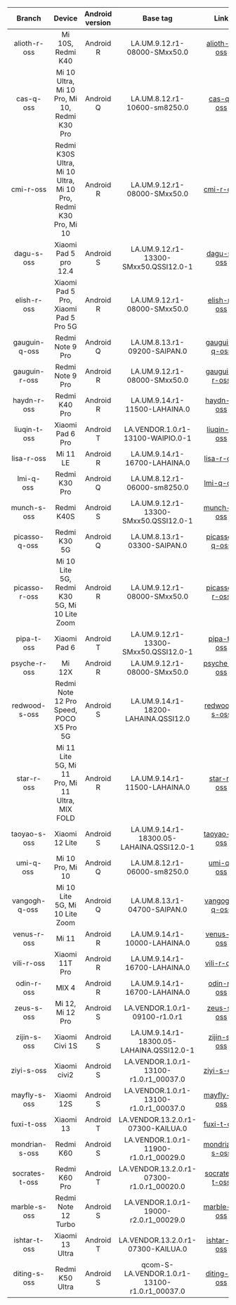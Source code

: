 | Branch | Device | Android version | Base tag | Link |
| :-: | :-: | :-: | :-: | :-: |
| alioth-r-oss | Mi 10S, Redmi K40 | Android R | LA.UM.9.12.r1-08000-SMxx50.0 | [alioth-r-oss](https://github.com/MiCode/kernel_devicetree/tree/alioth-r-oss) |
| cas-q-oss | Mi 10 Ultra, Mi 10 Pro, Mi 10, Redmi K30 Pro | Android Q | LA.UM.8.12.r1-10600-sm8250.0 | [cas-q-oss](https://github.com/MiCode/kernel_devicetree/tree/cas-q-oss) |
| cmi-r-oss | Redmi K30S Ultra, Mi 10 Ultra, Mi 10 Pro, Redmi K30 Pro, Mi 10 | Android R | LA.UM.9.12.r1-08000-SMxx50.0 | [cmi-r-oss](https://github.com/MiCode/kernel_devicetree/tree/cmi-r-oss) |
| dagu-s-oss | Xiaomi Pad 5 pro 12.4 | Android S | LA.UM.9.12.r1-13300-SMxx50.QSSI12.0-1 | [dagu-s-oss](https://github.com/MiCode/kernel_devicetree/tree/dagu-s-oss) |
| elish-r-oss | Xiaomi Pad 5 Pro, Xiaomi Pad 5 Pro 5G | Android R | LA.UM.9.12.r1-08000-SMxx50.0 | [elish-r-oss](https://github.com/MiCode/kernel_devicetree/tree/elish-r-oss) |
| gauguin-q-oss | Redmi Note 9 Pro | Android Q | LA.UM.8.13.r1-09200-SAIPAN.0 | [gauguin-q-oss](https://github.com/MiCode/kernel_devicetree/tree/gauguin-q-oss) |
| gauguin-r-oss | Redmi Note 9 Pro | Android R | LA.UM.9.12.r1-08000-SMxx50.0 | [gauguin-r-oss](https://github.com/MiCode/kernel_devicetree/tree/gauguin-r-oss) |
| haydn-r-oss | Redmi K40 Pro | Android R | LA.UM.9.14.r1-11500-LAHAINA.0 | [haydn-r-oss](https://github.com/MiCode/kernel_devicetree/tree/haydn-r-oss) |
| liuqin-t-oss | Xiaomi Pad 6 Pro | Android T | LA.VENDOR.1.0.r1-13100-WAIPIO.0-1 | [liuqin-t-oss](https://github.com/MiCode/kernel_devicetree/tree/liuqin-t-oss) |
| lisa-r-oss | Mi 11 LE | Android R | LA.UM.9.14.r1-16700-LAHAINA.0 | [lisa-r-oss](https://github.com/MiCode/kernel_devicetree/tree/lisa-r-oss) |
| lmi-q-oss | Redmi K30 Pro| Android Q | LA.UM.8.12.r1-06000-sm8250.0 | [lmi-q-oss](https://github.com/MiCode/kernel_devicetree/tree/lmi-q-oss) |
| munch-s-oss | Redmi K40S | Android S | LA.UM.9.12.r1-13300-SMxx50.QSSI12.0-1 | [munch-s-oss](https://github.com/MiCode/kernel_devicetree/tree/munch-s-oss) |
| picasso-q-oss | Redmi K30 5G | Android Q | LA.UM.8.13.r1-03300-SAIPAN.0 | [picasso-q-oss](https://github.com/MiCode/kernel_devicetree/tree/picasso-q-oss) |
| picasso-r-oss | Mi 10 Lite 5G, Redmi K30 5G, Mi 10 Lite Zoom | Android R | LA.UM.9.12.r1-08000-SMxx50.0 | [picasso-r-oss](https://github.com/MiCode/kernel_devicetree/tree/picasso-r-oss) |
| pipa-t-oss | Xiaomi Pad 6 | Android T | LA.UM.9.12.r1-13300-SMxx50.QSSI12.0-1 | [pipa-t-oss](https://github.com/MiCode/kernel_devicetree/tree/pipa-t-oss) |
| psyche-r-oss | Mi 12X | Android R | LA.UM.9.12.r1-08000-SMxx50.0 | [psyche-r-oss](https://github.com/MiCode/kernel_devicetree/tree/psyche-r-oss) |
| redwood-s-oss | Redmi Note 12 Pro Speed, POCO X5 Pro 5G | Android S | LA.UM.9.14.r1-18200-LAHAINA.QSSI12.0 | [redwood-s-oss](https://github.com/MiCode/kernel_devicetree/tree/redwood-s-oss) |
| star-r-oss | Mi 11 Lite 5G, Mi 11 Pro, Mi 11 Ultra, MIX FOLD | Android R | LA.UM.9.14.r1-11500-LAHAINA.0 | [star-r-oss](https://github.com/MiCode/kernel_devicetree/tree/star-r-oss) |
| taoyao-s-oss | Xiaomi 12 Lite | Android S | LA.UM.9.14.r1-18300.05-LAHAINA.QSSI12.0-1 | [taoyao-s-oss](https://github.com/MiCode/kernel_devicetree/tree/taoyao-s-oss) |
| umi-q-oss | Mi 10 Pro, Mi 10 | Android Q | LA.UM.8.12.r1-06000-sm8250.0 | [umi-q-oss](https://github.com/MiCode/kernel_devicetree/tree/umi-q-oss) |
| vangogh-q-oss | Mi 10 Lite 5G, Mi 10 Lite Zoom | Android Q | LA.UM.8.13.r1-04700-SAIPAN.0 | [vangogh-q-oss](https://github.com/MiCode/kernel_devicetree/tree/vangogh-q-oss) |
| venus-r-oss | Mi 11 | Android R | LA.UM.9.14.r1-10000-LAHAINA.0 | [venus-r-oss](https://github.com/MiCode/kernel_devicetree/tree/venus-r-oss) |
| vili-r-oss | Xiaomi 11T Pro | Android R | LA.UM.9.14.r1-16700-LAHAINA.0 | [vili-r-oss](https://github.com/MiCode/kernel_devicetree/tree/vili-r-oss) |
| odin-r-oss | MIX 4 | Android R | LA.UM.9.14.r1-16700-LAHAINA.0 | [odin-r-oss](https://github.com/MiCode/kernel_devicetree/tree/odin-r-oss) |
| zeus-s-oss | Mi 12, Mi 12 Pro | Android S | LA.VENDOR.1.0.r1-09100-r1.0.r1 | [zeus-s-oss](https://github.com/MiCode/kernel_devicetree/tree/zeus-s-oss) |
| zijin-s-oss | Xiaomi Civi 1S | Android S | LA.UM.9.14.r1-18300.05-LAHAINA.QSSI12.0-1 | [zijin-s-oss](https://github.com/MiCode/kernel_devicetree/tree/zijin-s-oss) |
| ziyi-s-oss | Xiaomi civi2 | Android S | LA.VENDOR.1.0.r1-13100-r1.0.r1_00037.0 | [ziyi-s-oss](https://github.com/MiCode/kernel_devicetree/tree/ziyi-s-oss) |
| mayfly-s-oss | Xiaomi 12S | Android S | LA.VENDOR.1.0.r1-13100-r1.0.r1_00037.0 | [mayfly-s-oss](https://github.com/MiCode/kernel_devicetree/tree/mayfly-s-oss) |
| fuxi-t-oss | Xiaomi 13 | Android T | LA.VENDOR.13.2.0.r1-07300-KAILUA.0 | [fuxi-t-oss](https://github.com/MiCode/kernel_devicetree/tree/fuxi-t-oss) |
| mondrian-s-oss | Redmi K60 | Android S | LA.VENDOR.1.0.r1-11900-r1.0.r1_00029.0 | [mondrian-s-oss](https://github.com/MiCode/kernel_devicetree/tree/mondrian-s-oss) |
| socrates-t-oss | Redmi K60 Pro | Android T | LA.VENDOR.13.2.0.r1-07300-r1.0.r1_00020.0 | [socrates-t-oss](https://github.com/MiCode/kernel_devicetree/tree/socrates-t-oss) |
| marble-s-oss | Redmi Note 12 Turbo | Android S | LA.VENDOR.1.0.r1-19000-r2.0.r1_00029.0 | [marble-s-oss](https://github.com/MiCode/kernel_devicetree/tree/marble-s-oss) |
| ishtar-t-oss | Xiaomi 13 Ultra | Android T | LA.VENDOR.13.2.0.r1-07300-KAILUA.0 | [ishtar-t-oss](https://github.com/MiCode/kernel_devicetree/tree/ishtar-t-oss) |
| diting-s-oss | Redmi K50 Ultra | Android S | qcom-S-LA.VENDOR.1.0.r1-13100-r1.0.r1_00037.0 |[diting-s-oss](https://github.com/MiCode/kernel_devicetree/tree/diting-s-oss) |
